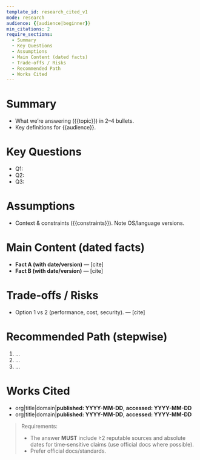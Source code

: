 ```yaml
---
template_id: research_cited_v1
mode: research
audience: {{audience|beginner}}
min_citations: 2
require_sections:
  - Summary
  - Key Questions
  - Assumptions
  - Main Content (dated facts)
  - Trade-offs / Risks
  - Recommended Path
  - Works Cited
---
```


# Summary
- What we’re answering ({{topic}}) in 2–4 bullets.
- Key definitions for {{audience}}.

# Key Questions
- Q1:
- Q2:
- Q3:

# Assumptions
- Context & constraints ({{constraints}}). Note OS/language versions.

# Main Content (dated facts)
- **Fact A (with date/version)** — [cite]
- **Fact B (with date/version)** — [cite]

# Trade-offs / Risks
- Option 1 vs 2 (performance, cost, security). — [cite]

# Recommended Path (stepwise)
1) …
2) …
3) …

# Works Cited
- org|title|domain|**published: YYYY-MM-DD**, **accessed: YYYY-MM-DD**
- org|title|domain|**published: YYYY-MM-DD**, **accessed: YYYY-MM-DD**

> Requirements:  
> - The answer **MUST** include ≥2 reputable sources and absolute dates for time‑sensitive claims (use official docs where possible).  
> - Prefer official docs/standards.  
